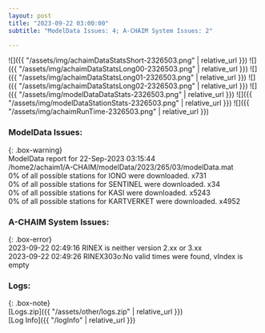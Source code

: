 ```yaml
---
layout: post
title: "2023-09-22 03:00:00"
subtitle: "ModelData Issues: 4; A-CHAIM System Issues: 2"

---
```


![]({{ "/assets/img/achaimDataStatsShort-2326503.png" | relative_url }})
![]({{ "/assets/img/achaimDataStatsLong00-2326503.png" | relative_url }})
![]({{ "/assets/img/achaimDataStatsLong01-2326503.png" | relative_url }})
![]({{ "/assets/img/achaimDataStatsLong02-2326503.png" | relative_url }})
![]({{ "/assets/img/modelDataDataStats-2326503.png" | relative_url }})
![]({{ "/assets/img/modelDataStationStats-2326503.png" | relative_url }})
![]({{ "/assets/img/achaimRunTime-2326503.png" | relative_url }})


### ModelData Issues:  
  
{: .box-warning}  
 ModelData report for 22-Sep-2023 03:15:44   
 /home2/achaim1/A-CHAIM/modelData/2023/265/03/modelData.mat   
 0% of all possible stations for IONO were downloaded. x731   
 0% of all possible stations for SENTINEL were downloaded. x34   
 0% of all possible stations for KASI were downloaded. x5243   
 0% of all possible stations for KARTVERKET were downloaded. x4952   
  
### A-CHAIM System Issues:  
  
{: .box-error}  
2023-09-22 02:49:16 RINEX is neither version 2.xx or 3.xx  
2023-09-22 02:49:26 RINEX303o:No valid times were found, vIndex is empty  

### Logs:  
  
{: .box-note}  
[Logs.zip]({{ "/assets/other/logs.zip" | relative_url }})  
[Log Info]({{ "/logInfo" | relative_url }})  

